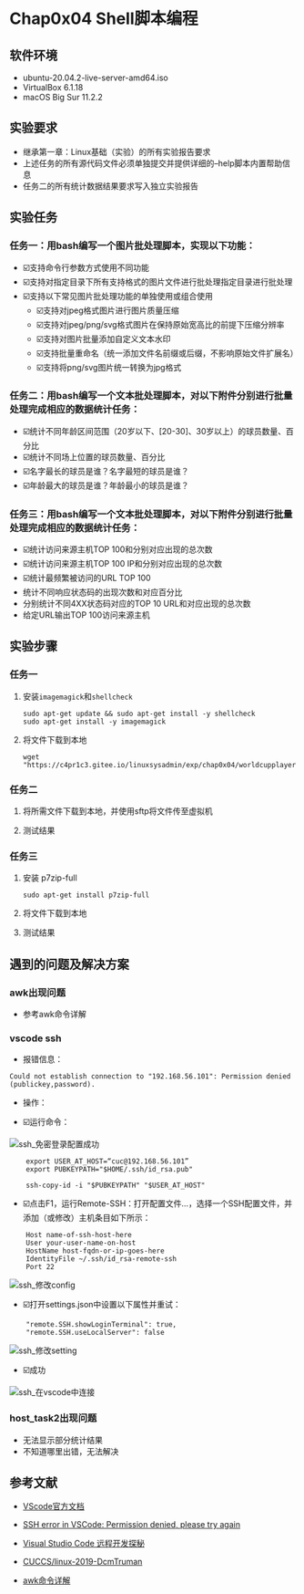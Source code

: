# Chap0x04  Shell脚本编程

## 软件环境

- ubuntu-20.04.2-live-server-amd64.iso
- VirtualBox 6.1.18
- macOS Big Sur 11.2.2

## 实验要求

- 继承第一章：Linux基础（实验）的所有实验报告要求
- 上述任务的所有源代码文件必须单独提交并提供详细的–help脚本内置帮助信息
- 任务二的所有统计数据结果要求写入独立实验报告

## 实验任务

### 任务一：用bash编写一个图片批处理脚本，实现以下功能：
- ☑️支持命令行参数方式使用不同功能
- ☑️支持对指定目录下所有支持格式的图片文件进行批处理指定目录进行批处理
- ☑️支持以下常见图片批处理功能的单独使用或组合使用
    - ☑️支持对jpeg格式图片进行图片质量压缩
    - ☑️支持对jpeg/png/svg格式图片在保持原始宽高比的前提下压缩分辨率
    - ☑️支持对图片批量添加自定义文本水印
    - ☑️支持批量重命名（统一添加文件名前缀或后缀，不影响原始文件扩展名）
    - ☑️支持将png/svg图片统一转换为jpg格式


### 任务二：用bash编写一个文本批处理脚本，对以下附件分别进行批量处理完成相应的数据统计任务：
- ☑️统计不同年龄区间范围（20岁以下、[20-30]、30岁以上）的球员数量、百分比
- ☑️统计不同场上位置的球员数量、百分比
- ☑️名字最长的球员是谁？名字最短的球员是谁？
- ☑️年龄最大的球员是谁？年龄最小的球员是谁？


### 任务三：用bash编写一个文本批处理脚本，对以下附件分别进行批量处理完成相应的数据统计任务：
- ☑️统计访问来源主机TOP 100和分别对应出现的总次数
- ☑️统计访问来源主机TOP 100 IP和分别对应出现的总次数
- ☑️统计最频繁被访问的URL TOP 100
- 统计不同响应状态码的出现次数和对应百分比
- 分别统计不同4XX状态码对应的TOP 10 URL和对应出现的总次数
- 给定URL输出TOP 100访问来源主机

## 实验步骤

### 任务一

1. 安装`imagemagick`和`shellcheck`

    ```
    sudo apt-get update && sudo apt-get install -y shellcheck
    sudo apt-get install -y imagemagick
    ```

2. 将文件下载到本地

    ```
    wget "https://c4pr1c3.gitee.io/linuxsysadmin/exp/chap0x04/worldcupplayerinfo.tsv"
    ```

### 任务二

1. 将所需文件下载到本地，并使用sftp将文件传至虚拟机

2. 测试结果 


### 任务三

1. 安装 p7zip-full
    ```
   sudo apt-get install p7zip-full
    ```

2. 将文件下载到本地

3. 测试结果 

## 遇到的问题及解决方案

### awk出现问题
- 参考awk命令详解

### vscode ssh
- 报错信息：

```
Could not establish connection to "192.168.56.101": Permission denied (publickey,password).
```
- 操作：

- ☑️运行命令：

![ssh_免密登录配置成功](img/ssh_免密登录配置成功.png)

```
    export USER_AT_HOST=“cuc@192.168.56.101”
    export PUBKEYPATH="$HOME/.ssh/id_rsa.pub"

    ssh-copy-id -i "$PUBKEYPATH" "$USER_AT_HOST"
```

- ☑️点击F1，运行Remote-SSH：打开配置文件...，选择一个SSH配置文件，并添加（或修改）主机条目如下所示：

```
    Host name-of-ssh-host-here
    User your-user-name-on-host
    HostName host-fqdn-or-ip-goes-here
    IdentityFile ~/.ssh/id_rsa-remote-ssh
    Port 22

```

![ssh_修改config](img/ssh_修改config.png)

- ☑️打开settings.json中设置以下属性并重试：

```
    "remote.SSH.showLoginTerminal": true,
    "remote.SSH.useLocalServer": false
```

![ssh_修改setting](img/ssh_修改setting.png)
- ☑️成功

![ssh_在vscode中连接](img/ssh_在vscode中连接.png)

### host_task2出现问题
- 无法显示部分统计结果
- 不知道哪里出错，无法解决

## 参考文献

- [VScode官方文档](https://code.visualstudio.com/docs/remote/troubleshooting#_configuring-key-based-authentication)

- [SSH error in VSCode: Permission denied, please try again](https://github.com/microsoft/vscode/issues/92579)

- [Visual Studio Code 远程开发探秘](https://segmentfault.com/a/1190000019927446)


- [CUCCS/linux-2019-DcmTruman](https://github.com/CUCCS/linux-2019-DcmTruman/tree/0x04)

- [awk命令详解](https://blog.csdn.net/weixin_41477980/article/details/89511954)
